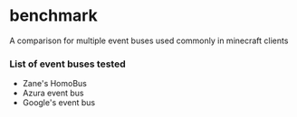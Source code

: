 # benchmark
A comparison for multiple event buses used commonly in minecraft clients


### List of event buses tested

* Zane's HomoBus
* Azura event bus
* Google's event bus
